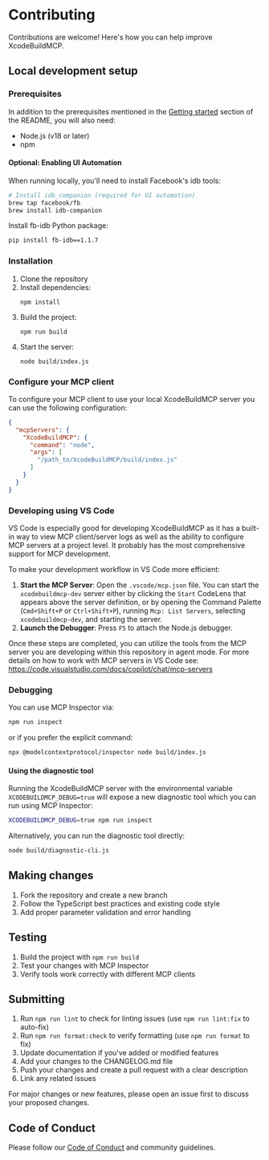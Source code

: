 # Contributing

Contributions are welcome! Here's how you can help improve XcodeBuildMCP.

## Local development setup

### Prerequisites

In addition to the prerequisites mentioned in the [Getting started](README.md/#getting-started) section of the README, you will also need:

- Node.js (v18 or later)
- npm

#### Optional: Enabling UI Automation

When running locally, you'll need to install Facebook's idb tools:

```bash
# Install idb_companion (required for UI automation)
brew tap facebook/fb
brew install idb-companion
```

Install fb-idb Python package:

```bash
pip install fb-idb==1.1.7
```

### Installation

1. Clone the repository
2. Install dependencies:
   ```
   npm install
   ```
3. Build the project:
   ```
   npm run build
   ```
4. Start the server:
   ```
   node build/index.js
   ```

### Configure your MCP client

To configure your MCP client to use your local XcodeBuildMCP server you can use the following configuration:

```json
{
  "mcpServers": {
    "XcodeBuildMCP": {
      "command": "node",
      "args": [
        "/path_to/XcodeBuildMCP/build/index.js"
      ]
    }
  }
}
```

### Developing using VS Code

VS Code is especially good for developing XcodeBuildMCP as it has a built-in way to view MCP client/server logs as well as the ability to configure MCP servers at a project level. It probably has the most comprehensive support for MCP development. 

To make your development workflow in VS Code more efficient:

1.  **Start the MCP Server**: Open the `.vscode/mcp.json` file. You can start the `xcodebuildmcp-dev` server either by clicking the `Start` CodeLens that appears above the server definition, or by opening the Command Palette (`Cmd+Shift+P` or `Ctrl+Shift+P`), running `Mcp: List Servers`, selecting `xcodebuildmcp-dev`, and starting the server.
2.  **Launch the Debugger**: Press `F5` to attach the Node.js debugger.

Once these steps are completed, you can utilize the tools from the MCP server you are developing within this repository in agent mode.
For more details on how to work with MCP servers in VS Code see: https://code.visualstudio.com/docs/copilot/chat/mcp-servers

### Debugging

You can use MCP Inspector via:

```bash
npm run inspect
```

or if you prefer the explicit command:

```bash
npx @modelcontextprotocol/inspector node build/index.js
```

#### Using the diagnostic tool

Running the XcodeBuildMCP server with the environmental variable `XCODEBUILDMCP_DEBUG=true` will expose a new diagnostic tool which you can run using MCP Inspector:


```bash
XCODEBUILDMCP_DEBUG=true npm run inspect
```

Alternatively, you can run the diagnostic tool directly:

```bash
node build/diagnostic-cli.js
```

## Making changes

1. Fork the repository and create a new branch
2. Follow the TypeScript best practices and existing code style
3. Add proper parameter validation and error handling

## Testing

1. Build the project with `npm run build`
2. Test your changes with MCP Inspector
3. Verify tools work correctly with different MCP clients

## Submitting

1. Run `npm run lint` to check for linting issues (use `npm run lint:fix` to auto-fix)
2. Run `npm run format:check` to verify formatting (use `npm run format` to fix)
3. Update documentation if you've added or modified features
4. Add your changes to the CHANGELOG.md file
5. Push your changes and create a pull request with a clear description
6. Link any related issues

For major changes or new features, please open an issue first to discuss your proposed changes.

## Code of Conduct

Please follow our [Code of Conduct](CODE_OF_CONDUCT.md) and community guidelines.
